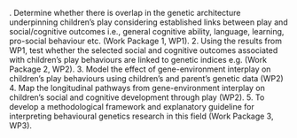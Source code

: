 . Determine whether there is overlap in the genetic architecture underpinning children’s play
considering established links between play and social/cognitive outcomes i.e., general
cognitive ability, language, learning, pro-social behaviour etc. (Work Package 1, WP1).
2. Using the results from WP1, test whether the selected social and cognitive outcomes
associated with children’s play behaviours are linked to genetic indices e.g. (Work Package
2, WP2).
3. Model the effect of gene-environment interplay on children’s play behaviours using children’s
and parent’s genetic data (WP2)
4. Map the longitudinal pathways from gene-environment interplay on children’s social and
cognitive development through play (WP2).
5. To develop a methodological framework and explanatory guideline for interpreting
behavioural genetics research in this field (Work Package 3, WP3).
